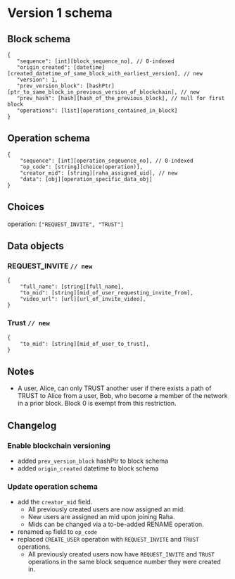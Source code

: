 # Version 1 schema
## Block schema
```
{
   "sequence": [int][block_sequence_no], // 0-indexed
   "origin_created": [datetime][created_datetime_of_same_block_with_earliest_version], // new
   "version": 1,
   "prev_version_block": [hashPtr][ptr_to_same_block_in_previous_version_of_blockchain], // new
   "prev_hash": [hash][hash_of_the_previous_block], // null for first block
   "operations": [list][operations_contained_in_block]
}
```
## Operation schema
```
{
    "sequence": [int][operation_seqeuence_no], // 0-indexed
    "op_code": [string][choice(operation)],
    "creator_mid": [string][raha_assigned_uid], // new
    "data": [obj][operation_specific_data_obj]
}
```

## Choices
operation: `["REQUEST_INVITE", "TRUST"]`

## Data objects
### REQUEST_INVITE `// new`
```
{
    "full_name": [string][full_name],
    "to_mid": [string][mid_of_user_requesting_invite_from],
    "video_url": [url][url_of_invite_video],
}
```

### Trust `// new`
```
{
    "to_mid": [string][mid_of_user_to_trust],
}
```

## Notes
* A user, Alice, can only TRUST another user if there exists a path of TRUST to Alice from a user, Bob, who become a member of the network in a prior block. Block 0 is exempt from this restriction.

## Changelog
### Enable blockchain versioning
* added `prev_version_block` hashPtr to block schema
* added `origin_created` datetime to block schema
### Update operation schema
* add the `creator_mid` field.
  * All previously created users are now assigned an mid.
  * New users are assigned an mid upon joining Raha.
  * Mids can be changed via a to-be-added RENAME operation.
* renamed `op` field to `op_code`
* replaced `CREATE_USER` operation with `REQUEST_INVITE` and `TRUST` operations.
  * All previously created users now have `REQUEST_INVITE` and `TRUST` operations in the same block sequence number they were created in.

